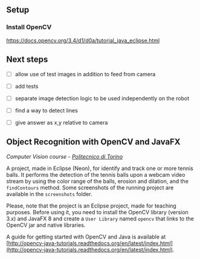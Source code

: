 ## Setup
### Install OpenCV
https://docs.opencv.org/3.4/d1/d0a/tutorial_java_eclipse.html


## Next steps
- [ ] allow use of test images in addition to feed from camera
- [ ] add tests
- [ ] separate image detection logic to be used independently on the robot
- [ ] find a way to detect lines
- [ ] give answer as x,y relative to camera



## Object Recognition with OpenCV and JavaFX

*Computer Vision course - [Politecnico di Torino](http://www.polito.it)*

A project, made in Eclipse (Neon), for identify and track one or more tennis balls. It performs the detection of the tennis balls upon a webcam video stream by using the color range of the balls, erosion and dilation, and the `findContours` method. Some screenshots of the running project are available in the `screenshots` folder.

Please, note that the project is an Eclipse project, made for teaching purposes. Before using it, you need to install the OpenCV library (version 3.x) and JavaFX 8 and create a `User Library` named `opencv` that links to the OpenCV jar and native libraries.

A guide for getting started with OpenCV and Java is available at [http://opencv-java-tutorials.readthedocs.org/en/latest/index.html](http://opencv-java-tutorials.readthedocs.org/en/latest/index.html).
